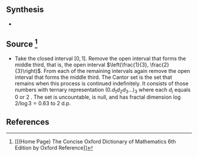 ## Synthesis
- 
## Source [^1]
- Take the closed interval $[0, 1]$. Remove the open interval that forms the middle third, that is, the open interval $\left(\frac{1}{3}, \frac{2}{3}\right)$. From each of the remaining intervals again remove the open interval that forms the middle third. The Cantor set is the set that remains when this process is continued indefinitely. It consists of those numbers with ternary representation $\left(0 . d_{1} d_{2} d_{3} \ldots\right)_{3}$ where each $d_{i}$ equals 0 or 2 . The set is uncountable, is null, and has fractal dimension $\log 2 / \log 3=0.63$ to 2 d.p.
## References

[^1]: [[(Home Page) The Concise Oxford Dictionary of Mathematics 6th Edition by Oxford Reference]]